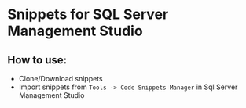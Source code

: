 # Snippets for SQL Server Management Studio

## How to use:
- Clone/Download snippets
- Import snippets from `Tools -> Code Snippets Manager` in Sql Server Management Studio